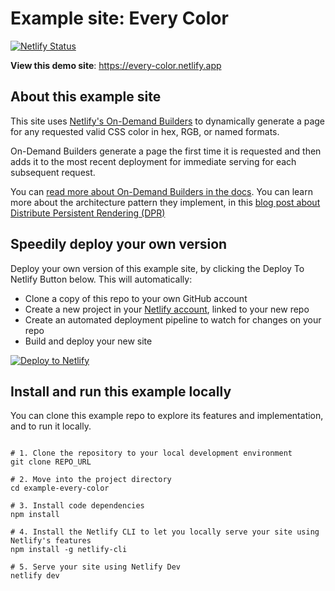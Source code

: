 # Example site: Every Color


[![Netlify Status](https://api.netlify.com/api/v1/badges/488273b8-e7d0-40c3-818c-25bad51a3007/deploy-status)](https://app.netlify.com/sites/every-color/deploys)

**View this demo site**: https://every-color.netlify.app


## About this example site

This site uses [Netlify's On-Demand Builders](https://www.netlify.com/blog/2021/04/14/faster-builds-for-large-sites-on-netlify-with-on-demand-builders-now-in-early-access/?utm_medium=social&utm_source=github&utm_campaign=devex-ph&utm_content=devex-examples) to dynamically generate a page for any requested valid CSS color in hex, RGB, or named formats.

On-Demand Builders generate a page the first time it is requested and then adds it to the most recent deployment for immediate serving for each subsequent request.

You can [read more about On-Demand Builders in the docs](https://docs.netlify.com/configure-builds/on-demand-builders/?utm_medium=social&utm_source=github&utm_campaign=devex-ph&utm_content=devex-examples). You can learn more about the architecture pattern they implement, in this [blog post about Distribute Persistent Rendering (DPR)](https://www.netlify.com/blog/2021/04/14/distributed-persistent-rendering-a-new-jamstack-approach-for-faster-builds/?utm_medium=social&utm_source=github&utm_campaign=devex-ph&utm_content=devex-examples)



## Speedily deploy your own version

Deploy your own version of this example site, by clicking the Deploy To Netlify Button below. This will automatically:

- Clone a copy of this repo to your own GitHub account
- Create a new project in your [Netlify account](https://app.netlify.com/?utm_medium=social&utm_source=github&utm_campaign=devex-ph&utm_content=devex-examples), linked to your new repo
- Create an automated deployment pipeline to watch for changes on your repo
- Build and deploy your new site

[![Deploy to Netlify](https://www.netlify.com/img/deploy/button.svg)](https://app.netlify.com/start/deploy?repository=https://github.com/netlify/example-every-color&utm_medium=social&utm_source=github&utm_campaign=devex-ph&utm_content=devex-examples)


## Install and run this example locally

You can clone this example repo to explore its features and implementation, and to run it locally.

```shell

# 1. Clone the repository to your local development environment
git clone REPO_URL

# 2. Move into the project directory
cd example-every-color

# 3. Install code dependencies
npm install

# 4. Install the Netlify CLI to let you locally serve your site using Netlify's features
npm install -g netlify-cli

# 5. Serve your site using Netlify Dev
netlify dev

```



